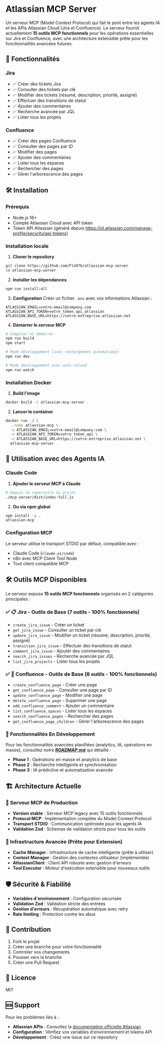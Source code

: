 # Atlassian MCP Server

Un serveur MCP (Model Context Protocol) qui fait le pont entre les agents IA et les APIs Atlassian Cloud (Jira et Confluence). Le serveur fournit actuellement **15 outils MCP fonctionnels** pour les opérations essentielles sur Jira et Confluence, avec une architecture extensible prête pour les fonctionnalités avancées futures.

## 🚀 Fonctionnalités

### Jira
- ✅ Créer des tickets Jira
- ✅ Consulter des tickets par clé
- ✅ Modifier des tickets (résumé, description, priorité, assigné)
- ✅ Effectuer des transitions de statut
- ✅ Ajouter des commentaires
- ✅ Recherche avancée par JQL
- ✅ Lister tous les projets

### Confluence
- ✅ Créer des pages Confluence
- ✅ Consulter des pages par ID
- ✅ Modifier des pages
- ✅ Ajouter des commentaires
- ✅ Lister tous les espaces
- ✅ Rechercher des pages
- ✅ Gérer l'arborescence des pages

## 🛠️ Installation

### Prérequis
- Node.js 16+ 
- Compte Atlassian Cloud avec API token
- Token API Atlassian (généré depuis https://id.atlassian.com/manage-profile/security/api-tokens)

### Installation locale

1. **Cloner le repository**
```bash
git clone https://github.com/Flo976/atlassian-mcp-server
cd atlassian-mcp-server
```

2. **Installer les dépendances**
```bash
npm run install:all
```

3. **Configuration**
Créer un fichier `.env` avec vos informations Atlassian :
```env
ATLASSIAN_EMAIL=votre-email@company.com
ATLASSIAN_API_TOKEN=votre_token_api_atlassian
ATLASSIAN_BASE_URL=https://votre-entreprise.atlassian.net
```

4. **Démarrer le serveur MCP**
```bash
# Compiler et démarrer
npm run build
npm start

# Mode développement (avec rechargement automatique)
npm run dev

# Mode développement avec auto-reload
npm run watch
```

### Installation Docker

1. **Build l'image**
```bash
docker build -t atlassian-mcp-server .
```

2. **Lancer le container**
```bash
docker run -d \
  --name atlassian-mcp \
  -e ATLASSIAN_EMAIL=votre-email@company.com \
  -e ATLASSIAN_API_TOKEN=votre_token_api \
  -e ATLASSIAN_BASE_URL=https://votre-entreprise.atlassian.net \
  atlassian-mcp-server
```

## 🤖 Utilisation avec des Agents IA

### Claude Code

1. **Ajouter le serveur MCP à Claude**
```bash
# Depuis le répertoire du projet
./mcp-server/dist/index-full.js
```

2. **Ou via npm global**
```bash
npm install -g .
atlassian-mcp
```

### Configuration MCP
Le serveur utilise le transport STDIO par défaut, compatible avec :
- Claude Code (`claude.ai/code`)
- n8n avec MCP Client Tool Node
- Tout client compatible MCP

## 🛠️ Outils MCP Disponibles

Le serveur expose **15 outils MCP fonctionnels** organisés en 2 catégories principales :

### ✅ 📋 Jira - Outils de Base (7 outils - 100% fonctionnels)
- `create_jira_issue` - Créer un ticket
- `get_jira_issue` - Consulter un ticket par clé
- `update_jira_issue` - Modifier un ticket (résumé, description, priorité, assigné)
- `transition_jira_issue` - Effectuer des transitions de statut
- `comment_jira_issue` - Ajouter des commentaires
- `search_jira_issues` - Recherche avancée par JQL
- `list_jira_projects` - Lister tous les projets

### ✅ 📄 Confluence - Outils de Base (8 outils - 100% fonctionnels)
- `create_confluence_page` - Créer une page
- `get_confluence_page` - Consulter une page par ID
- `update_confluence_page` - Modifier une page
- `delete_confluence_page` - Supprimer une page
- `add_confluence_comment` - Ajouter un commentaire
- `list_confluence_spaces` - Lister tous les espaces
- `search_confluence_pages` - Rechercher des pages
- `get_confluence_page_children` - Gérer l'arborescence des pages

### 🚧 Fonctionnalités En Développement

Pour les fonctionnalités avancées planifiées (analytics, IA, opérations en masse), consultez notre [**ROADMAP.md**](ROADMAP.md) qui détaille :
- **Phase 1** : Opérations en masse et analytics de base
- **Phase 2** : Recherche intelligente et synchronisation
- **Phase 3** : IA prédictive et automatisation avancée

## 🏗️ Architecture Actuelle

### 🔧 Serveur MCP de Production
- **Version stable** : Serveur MCP legacy avec 15 outils fonctionnels
- **Protocol MCP** : Implémentation complète du Model Context Protocol
- **Transport STDIO** : Communication optimisée pour les agents IA
- **Validation Zod** : Schemas de validation stricts pour tous les outils

### 🚀 Infrastructure Avancée (Prête pour Extension)
- **Cache Manager** : Infrastructure de cache intelligente (prête à utiliser)
- **Context Manager** : Gestion des contextes utilisateur (implémentée)
- **AtlassianClient** : Client API robuste avec gestion d'erreurs
- **Tool Executor** : Moteur d'exécution extensible pour nouveaux outils

## 🛡️ Sécurité & Fiabilité

- **Variables d'environnement** : Configuration sécurisée
- **Validation Zod** : Validation stricte des entrées
- **Gestion d'erreurs** : Récupération automatique avec retry
- **Rate limiting** : Protection contre les abus

## 🤝 Contribution

1. Fork le projet
2. Créer une branche pour votre fonctionnalité
3. Commiter vos changements
4. Pousser vers la branche
5. Créer une Pull Request

## 📝 Licence

MIT

## 🆘 Support

Pour les problèmes liés à :
- **Atlassian APIs** : Consultez la [documentation officielle Atlassian](https://developer.atlassian.com/)
- **Configuration** : Vérifiez vos variables d'environnement et tokens API
- **Développement** : Créez une issue sur ce repository